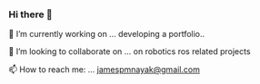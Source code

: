 ### Hi there 👋

🔭 I’m currently working on ... developing a portfolio..

👯 I’m looking to collaborate on ... on robotics ros related projects

📫 How to reach me: ... jamespmnayak@gmail.com





<!--
**jamesjamal/jamesjamal** is a ✨ _special_ ✨ repository because its `README.md` (this file) appears on your GitHub profile.

Here are some ideas to get you started:

- 🔭 I’m currently working on ...
- 🌱 I’m currently learning ...
- 👯 I’m looking to collaborate on ...
- 🤔 I’m looking for help with ...
- 💬 Ask me about ...
- 📫 How to reach me: ...
- 😄 Pronouns: ...
- ⚡ Fun fact: ...
-->
